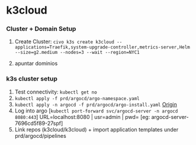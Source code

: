 # k3cloud

### Cluster + Domain Setup
1. Create Cluster:
`civo k3s create k3cloud --applications=Traefik,system-upgrade-controller,metrics-server,Helm --size=g2.medium --nodes=3 --wait --region=NYC1`
 
2. apuntar dominios

### k3s cluster setup
1. Test connectivity: `kubectl get no`
2. `kubectl apply -f prd/argocd/argo-namespace.yaml`
3. `kubectl apply -n argocd -f prd/argocd/argo-install.yaml` [Origin](https://raw.githubusercontent.com/argoproj/argo-cd/stable/manifests/install.yaml)
4. Log into argo [`kubectl port-forward svc/argocd-server -n argocd 8080:443`] URL=localhost:8080 | usr=admin | pwd=<POD-name> [eg: argocd-server-7696cd5f89-27spf]
5. Link repos (k3cloud/k3cloud) + import application templates under prd/argocd/pipelines
